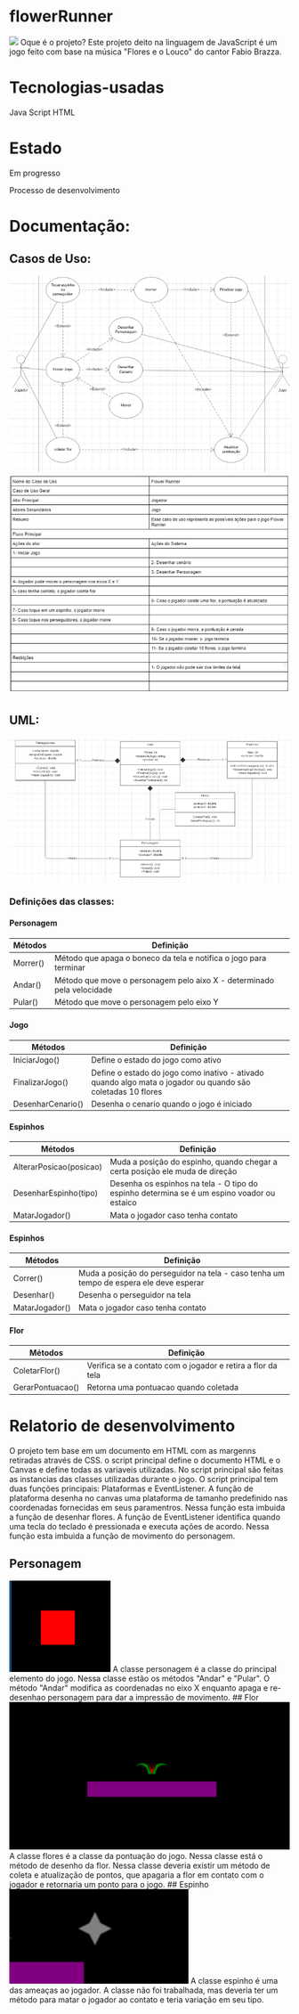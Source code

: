 # flowerRunner

<img src="https://i.ytimg.com/vi/-YOOjdk6cpQ/maxresdefault.jpg">
Oque é o projeto?
Este projeto deito na linguagem de JavaScript é um jogo feito com base na música "Flores e o Louco" do cantor Fabio Brazza.

# Tecnologias-usadas
Java Script
HTML

# Estado
Em progresso

Processo de desenvolvimento

# Documentação:

## Casos de Uso:

  <img src="Imagens/Captura%20de%20Tela%20(23).png">
  <img src="Imagens/Captura%20de%20Tela%20(25).png">
  
## UML:

  <img src="Imagens/Casosflor.png">
  
  ### Definições das classes:
  
  #### Personagem
  
| Métodos  | Definição |
| ------------- | ------------- |
| Morrer()  | Método que apaga o boneco da tela e notifica o jogo para terminar  |
| Andar()  | Método que move o personagem pelo aixo X - determinado pela velocidade  |
| Pular() | Método que move o personagem pelo eixo Y |

  #### Jogo
  
| Métodos  | Definição |
| ------------- | ------------- |
| IniciarJogo()  | Define o estado do jogo como ativo  |
| FinalizarJogo()  | Define o estado do jogo como inativo - ativado quando algo mata o jogador ou quando são coletadas 10 flores|
| DesenharCenario() | Desenha o cenario quando o jogo é iniciado |

  #### Espinhos
  
| Métodos  | Definição |
| ------------- | ------------- |
| AlterarPosicao(posicao)  | Muda a posição do espinho, quando chegar a certa posição ele muda de direção  |
| DesenharEspinho(tipo)  | Desenha os espinhos na tela - O tipo do espinho determina se é um espino voador ou estaico |
| MatarJogador() | Mata o jogador caso tenha contato |

  #### Espinhos
  
| Métodos  | Definição |
| ------------- | ------------- |
| Correr()  | Muda a posição do perseguidor na tela - caso tenha um tempo de espera ele deve esperar  |
| Desenhar()  | Desenha o perseguidor na tela |
| MatarJogador() | Mata o jogador caso tenha contato |

  #### Flor
  
| Métodos  | Definição |
| ------------- | ------------- |
| ColetarFlor()  | Verifica se a  contato com o jogador e retira a flor da tela  |
| GerarPontuacao()  | Retorna uma pontuacao quando coletada |

# Relatorio de desenvolvimento
  O projeto tem base em um documento em HTML com as margenns retiradas através de CSS.
  o script principal define o documento HTML e o Canvas e define todas as variaveis utilizadas. No script principal são feitas as instancias das classes utilizadas durante o jogo. O script principal tem duas funções principais: Plataformas e EventListener.
  A função de plataforma desenha no canvas uma plataforma de tamanho predefinido nas coordenadas fornecidas em seus paramentros. Nessa função esta imbuida a função de desenhar flores.
  A função de EventListener identifica quando uma tecla do teclado é pressionada e executa ações de acordo. Nessa função esta imbuida a função de movimento do personagem.
  ## Personagem
  <img src="Imagens/personagem.png">
  A classe personagem é a classe do principal elemento do jogo. Nessa classe estão os métodos "Andar" e "Pular". O método "Andar" modifica as coordenadas no eixo X enquanto apaga e re-desenhao personagem para dar a impressão de movimento.
  ## Flor
  <img src="Imagens/flor.png">
  A classe flores é a classe da pontuação do jogo. Nessa classe está o método de desenho da flor. Nessa classe deveria existir um método de coleta e atualização de pontos, que apagaria a flor em contato com o jogador e retornaria um ponto para o jogo.
  ## Espinho
  <img src="Imagens/espinho.png">
  A classe espinho é uma das ameaças ao jogador. A classe não foi trabalhada, mas deveria ter um método para matar o jogador ao contato e teria variação em seu tipo.
